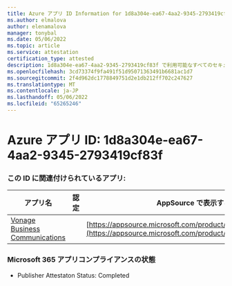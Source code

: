 ```yaml
---
title: Azure アプリ ID Information for 1d8a304e-ea67-4aa2-9345-2793419cf83f
ms.author: elmalova
author: elenamalova
manager: tonybal
ms.date: 05/06/2022
ms.topic: article
ms.service: attestation
certification_type: attested
description: 1d8a304e-ea67-4aa2-9345-2793419cf83f で利用可能なすべてのセキュリティとコンプライアンス情報。
ms.openlocfilehash: 3cd73374f9fa491f51d95071363491b6681ac1d7
ms.sourcegitcommit: 2f4d962dc1778849751d2e1db212ff702c247627
ms.translationtype: MT
ms.contentlocale: ja-JP
ms.lasthandoff: 05/06/2022
ms.locfileid: "65265246"
---
```

# <a name="azure-app-id-1d8a304e-ea67-4aa2-9345-2793419cf83f"></a>Azure アプリ ID: 1d8a304e-ea67-4aa2-9345-2793419cf83f


### <a name="apps-associated-with-this-id"></a>この ID に関連付けられているアプリ:
| **アプリ名** | **認定** | **AppSource で表示する** |
|--------------|---------------|-----------------------|
| [Vonage Business Communications](../forward/WA200002988.md) |  | [https://appsource.microsoft.com/product/office/WA200002988](https://appsource.microsoft.com/product/office/WA200002988) |

### <a name="microsoft-365-app-compliance-status"></a>Microsoft 365 アプリコンプライアンスの状態
- Publisher Attestaton Status: Completed

